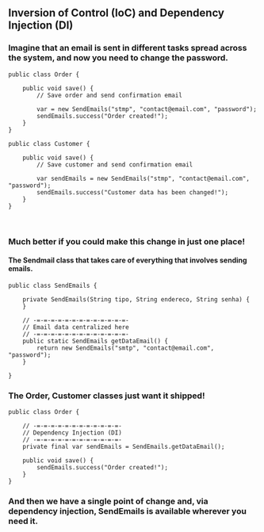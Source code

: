 ## Inversion of Control (IoC) and Dependency Injection (DI)

### Imagine that an email is sent in different tasks spread across the system, and now you need to change the password.

```
public class Order {

    public void save() {
        // Save order and send confirmation email
        
        var = new SendEmails("stmp", "contact@email.com", "password");
        sendEmails.success("Order created!");
    }
}
```

```
public class Customer {

    public void save() {
        // Save customer and send confirmation email
        
        var sendEmails = new SendEmails("stmp", "contact@email.com", "password");
        sendEmails.success("Customer data has been changed!");
    }
}
```
<br>


### Much better if you could make this change in just one place!
#### The Sendmail class that takes care of everything that involves sending emails.

```
public class SendEmails {

    private SendEmails(String tipo, String endereco, String senha) {
    }
    
    // -=-=-=-=-=-=-=-=-=-=-=-=-=-
    // Email data centralized here
    // -=-=-=-=-=-=-=-=-=-=-=-=-=-
    public static SendEmails getDataEmail() {
        return new SendEmails("smtp", "contact@email.com", "password");
    }
    
}
```

### The Order, Customer classes just want it shipped!

```
public class Order {

    // -=-=-=-=-=-=-=-=-=-=-=-=-
    // Dependency Injection (DI)
    // -=-=-=-=-=-=-=-=-=-=-=-=-
    private final var sendEmails = SendEmails.getDataEmail();

    public void save() {
        sendEmails.success("Order created!");
    }
}
```

### And then we have a single point of change and, via dependency injection, SendEmails is available wherever you need it.